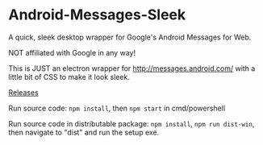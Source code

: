 # Android-Messages-Sleek
A quick, sleek desktop wrapper for Google's Android Messages for Web.

NOT affiliated with Google in any way!

This is JUST an electron wrapper for http://messages.android.com/ with a little bit of CSS to make it look sleek.

[Releases](https://github.com/SpEaGs/Android-Messages-Sleek/releases)

Run source code:
`npm install`, then `npm start` in cmd/powershell

Run source code in distributable package:
`npm install`,
`npm run dist-win`,
  then navigate to "dist" and run the setup exe.
